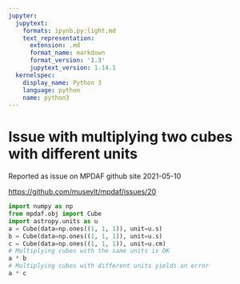 ```yaml
---
jupyter:
  jupytext:
    formats: ipynb,py:light,md
    text_representation:
      extension: .md
      format_name: markdown
      format_version: '1.3'
      jupytext_version: 1.14.1
  kernelspec:
    display_name: Python 3
    language: python
    name: python3
---
```


# Issue with multiplying two cubes with different units



Reported as issue on MPDAF github site 2021-05-10

https://github.com/musevlt/mpdaf/issues/20

```python
import numpy as np
from mpdaf.obj import Cube
import astropy.units as u
a = Cube(data=np.ones((1, 1, 1)), unit=u.s)
b = Cube(data=np.ones((1, 1, 1)), unit=u.s)
c = Cube(data=np.ones((1, 1, 1)), unit=u.cm)
# Multiplying cubes with the same units is OK
a * b
# Multiplying cubes with different units yields an error
a * c
```

```python

```
